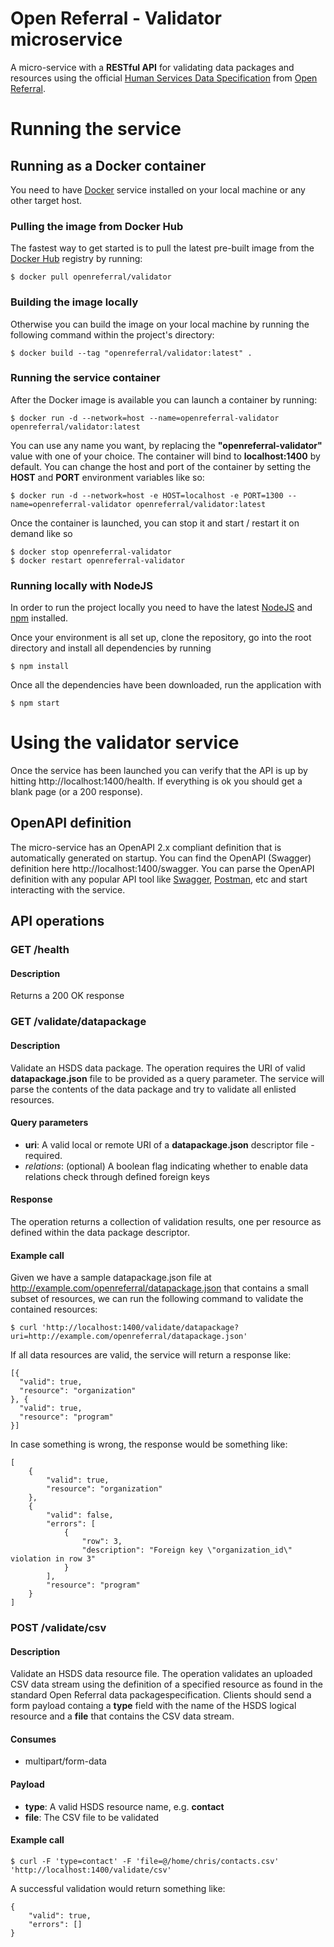# Open Referral - Validator microservice

A micro-service with a **RESTful API** for validating data packages and resources using the official [Human Services Data Specification](https://openreferral.readthedocs.io/en/latest/hsds/) from [Open Referral](https://openreferral.org/).  

# Running the service

## Running as a Docker container

You need to have [Docker](https://www.docker.com/) service installed on your local machine or any other target host.

### Pulling the image from Docker Hub

The fastest way to get started is to pull the latest pre-built image from the [Docker Hub](https://hub.docker.com/r/openreferral/playground/) registry by running:

```
$ docker pull openreferral/validator
```

### Building the image locally

Otherwise you can build the image on your local machine by running the following command within the project's directory:

```
$ docker build --tag "openreferral/validator:latest" .
```
### Running the service container

After the Docker image is available you can launch a container by running:

```
$ docker run -d --network=host --name=openreferral-validator openreferral/validator:latest
```

You can use any name you want, by replacing the **"openreferral-validator"** value with one of your choice.  The container will bind to  **localhost:1400** by default.  You can change the host and port of the container by setting the **HOST** and **PORT** environment variables like so:

```
$ docker run -d --network=host -e HOST=localhost -e PORT=1300 --name=openreferral-validator openreferral/validator:latest
```

Once the container is launched, you can stop it and start / restart it on demand like so

```
$ docker stop openreferral-validator
$ docker restart openreferral-validator
```
### Running locally with NodeJS

In order to run the project locally you need to have the latest [NodeJS](https://nodejs.org/en/download/) and [npm](https://www.npmjs.com/) installed.

Once your environment is all set up, clone the repository, go into the root directory and install all dependencies by running

```
$ npm install
```
Once all the dependencies have been downloaded, run the application with

```
$ npm start
```

# Using the validator service

Once the service has been launched you can verify that the API is up by hitting http://localhost:1400/health.  If everything is ok you should get a blank page (or a 200 response).

## OpenAPI definition

The micro-service has an OpenAPI 2.x compliant definition that is automatically generated on startup.  You can find the OpenAPI (Swagger) definition here http://localhost:1400/swagger.  You can parse the OpenAPI definition with any popular API tool like [Swagger](https://swagger.io/tools/swagger-ui/), [Postman](https://www.getpostman.com/), etc and start interacting with the service.

## API operations

### GET /health

#### Description

Returns a 200 OK response

### GET /validate/datapackage

#### Description

Validate an HSDS data package.  The operation requires the URI of valid **datapackage.json** file to be provided as a query parameter.  The service will parse the contents of the data package and try to validate all enlisted resources.

#### Query parameters

- **uri**: A valid local or remote URI of a **datapackage.json** descriptor file - required.
- _relations_: (optional) A boolean flag indicating whether to enable data relations check through defined foreign keys

#### Response

The operation returns a collection of validation results, one per resource as defined within the data package descriptor.

#### Example call

Given we have a sample datapackage.json file at http://example.com/openreferral/datapackage.json that contains a small subset of resources, we can run the following command to validate the contained resources:

```
$ curl 'http://localhost:1400/validate/datapackage?uri=http://example.com/openreferral/datapackage.json'
```

If all data resources are valid, the service will return a response like:

```
[{
  "valid": true,
  "resource": "organization"
}, {
  "valid": true,
  "resource": "program"
}]
```

In case something is wrong, the response would be something like:

```
[
    {
        "valid": true,
        "resource": "organization"
    },
    {
        "valid": false,
        "errors": [
            {
                "row": 3,
                "description": "Foreign key \"organization_id\" violation in row 3"
            }
        ],
        "resource": "program"
    }
]
```

### POST /validate/csv

#### Description

Validate an HSDS data resource file.  The operation validates an uploaded CSV data stream using the definition of a specified resource as found in the standard Open Referral data packagespecification. Clients should send a form payload containg a **type** field with the name of the HSDS logical resource and a **file** that contains the CSV data stream.

#### Consumes

- multipart/form-data

#### Payload

- **type**: A valid HSDS resource name, e.g. **contact**
- **file**: The CSV file to be validated

#### Example call

```
$ curl -F 'type=contact' -F 'file=@/home/chris/contacts.csv' 'http://localhost:1400/validate/csv'
```

A successful validation would return something like:

```
{
    "valid": true,
    "errors": []
}
```
